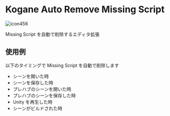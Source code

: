 # Kogane Auto Remove Missing Script

![icon456](https://user-images.githubusercontent.com/6134875/187063997-8383de5f-9f2b-46a4-8204-f9526faf866d.gif)

Missing Script を自動で削除するエディタ拡張

## 使用例

以下のタイミングで Missing Script を自動で削除します

* シーンを開いた時
* シーンを保存した時
* プレハブのシーンを開いた時
* プレハブのシーンを保存した時
* Unity を再生した時
* シーンがビルドされた時